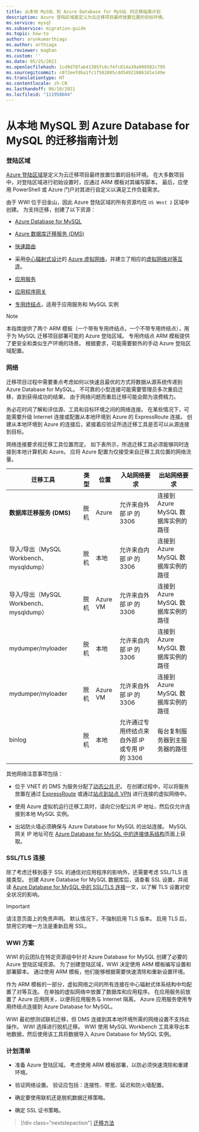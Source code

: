 ```yaml
---
title: 从本地 MySQL 到 Azure Database for MySQL 的迁移指南计划
description: Azure 登陆区域是定义为云迁移项目最终放置位置的目标环境。
ms.service: mysql
ms.subservice: migration-guide
ms.topic: how-to
author: arunkumarthiags
ms.author: arthiaga
ms.reviewer: maghan
ms.custom: ''
ms.date: 05/25/2021
ms.openlocfilehash: 1cd9d78fab41305fc6cf4fc814a39a999502c795
ms.sourcegitcommit: c072eefdba1fc1f582005cdd549218863d1e149e
ms.translationtype: HT
ms.contentlocale: zh-CN
ms.lasthandoff: 06/10/2021
ms.locfileid: "111958604"
---
```

# <a name="mysql-on-premises-to-azure-database-for-mysql-migration-guide-planning"></a>从本地 MySQL 到 Azure Database for MySQL 的迁移指南计划

### <a name="landing-zone"></a>登陆区域

[Azure 登陆区域](/azure/cloud-adoption-framework/ready/landing-zone/)是定义为云迁移项目最终放置位置的目标环境。 在大多数项目中，对登陆区域进行初始设置时，应通过 ARM 模板对其编写脚本。 最后，应使用 PowerShell 或 Azure 门户对其进行自定义以满足工作负载需求。

由于 WWI 位于旧金山，因此 Azure 登陆区域的所有资源均在 `US West 2` 区域中创建。 为支持迁移，创建了以下资源：

  - [Azure Database for MySQL](../quickstart-create-mysql-server-database-using-azure-portal.md)

  - [Azure 数据库迁移服务 (DMS)](../../dms/quickstart-create-data-migration-service-portal.md)

  - [快速路由](../../expressroute/expressroute-introduction.md)

  - 采用[中心辐射式设计](/azure/architecture/reference-architectures/hybrid-networking/hub-spoke)的 [Azure 虚拟网络](../../virtual-network/quick-create-portal.md)，并建立了相应的[虚拟网络对等互连](../../virtual-network/virtual-network-peering-overview.md)。

  - [应用服务](../../app-service/overview.md)

  - [应用程序网关](../../load-balancer/quickstart-load-balancer-standard-internal-portal.md?tabs=option-1-create-internal-load-balancer-standard)

  - [专用终结点](../../private-link/private-endpoint-overview.md)，适用于应用服务和 MySQL 实例

> [!NOTE]
> 本指南提供了两个 ARM 模板（一个带有专用终结点，一个不带专用终结点），用于为 MySQL 迁移项目部署可能的 Azure 登陆区域。 专用终结点 ARM 模板提供了更安全和类似生产环境的场景。 根据要求，可能需要额外的手动 Azure 登陆区域配置。

### <a name="networking"></a>网络

迁移项目过程中需要重点考虑如何以快速且最优的方式将数据从源系统传递到 Azure Database for MySQL。 不可靠的小型连接可能需要管理员多次重启迁移，直到获得成功的结果。 由于网络问题而重启迁移可能会颇为浪费精力。

务必花时间了解和评估源、工具和目标环境之间的网络连接。 在某些情况下，可能需要升级 Internet 连接或配置从本地环境到 Azure 的 ExpressRoute 连接。 创建从本地环境到 Azure 的连接后，紧接着应验证所选迁移工具是否可以从源连接到目标。

网络连接要求视迁移工具位置而定。 如下表所示，所选迁移工具必须能够同时连接到本地计算机和 Azure。 应将 Azure 配置为仅接受来自迁移工具位置的网络流量。

| 迁移工具                             | 类型              | 位置        | 入站网络要求                                    | 出站网络要求                          |
|--------------------------------------------|-------------------|-----------------|-----------------------------------------------------------------|--------------------------------------------------------|
| **数据库迁移服务 (DMS)**           | 脱机           | Azure           | 允许来自外部 IP 的 3306                                     | 连接到 Azure MySQL 数据库实例的路径 |
| 导入/导出（MySQL Workbench、mysqldump） | 脱机           | 本地     | 允许来自内部 IP 的 3306                                     | 连接到 Azure MySQL 数据库实例的路径 |
| 导入/导出（MySQL Workbench、mysqldump） | 脱机           | Azure VM        | 允许来自外部 IP 的 3306                                     | 连接到 Azure MySQL 数据库实例的路径 |
| mydumper/myloader                          | 脱机           | 本地     | 允许来自内部 IP 的 3306                                     | 连接到 Azure MySQL 数据库实例的路径 |
| mydumper/myloader                          | 脱机           | Azure VM        | 允许来自外部 IP 的 3306                                     | 连接到 Azure MySQL 数据库实例的路径 |
| binlog                                     | 脱机           | 本地     | 允许通过专用终结点来自外部 IP 或专用 IP 的 3306 | 每台复制服务器到主服务器的路径       |

其他网络注意事项包括：

  - 位于 VNET 的 DMS 为服务分配了[动态公共 IP](../../dms/faq.md#setup)。 在创建过程中，可以将服务放置在通过 [ExpressRoute](../../expressroute/expressroute-introduction.md) 或通过[站点到站点 VPN](../../vpn-gateway/tutorial-site-to-site-portal.md) 进行连接的虚拟网络中。

  - 使用 Azure 虚拟机运行迁移工具时，请向它分配公共 IP 地址，然后仅允许连接到本地 MySQL 实例。

  - 出站防火墙必须确保与 Azure Database for MySQL 的出站连接。 MySQL 网关 IP 地址可在 [Azure Database for MySQL 中的连接体系结构](../concepts-connectivity-architecture.md#azure-database-for-mysql-gateway-ip-addresses)页面上获取。

### <a name="ssltls-connectivity"></a>SSL/TLS 连接

除了考虑迁移到基于 SSL 的通信对应用程序的影响外，还需要考虑 SSL/TLS 连接类型。 创建 Azure Database for MySQL 数据库后，请查看 SSL 设置，并阅读 [Azure Database for MySQL 中的 SSL/TLS 连接](../concepts-ssl-connection-security.md)一文，以了解 TLS 设置对安全状况的影响。

> [!Important]
> 请注意页面上的免责声明。 默认情况下，不强制启用 TLS 版本。 启用 TLS 后，禁用它的唯一方法是重新启用 SSL。

### <a name="wwi-scenario"></a>WWI 方案

WWI 的云团队在特定资源组中针对 Azure Database for MySQL 创建了必要的 Azure 登陆区域资源。 为了创建登陆区域，WWI 决定使用 ARM 模板编写设置和部署脚本。 通过使用 ARM 模板，他们能够根据需要快速清除和重新设置环境。

作为 ARM 模板的一部分，虚拟网络之间的所有连接在中心辐射式体系结构中均配置了对等互连。 在单独的虚拟网络中放置了数据库和应用程序。 在应用服务前放置了 Azure 应用网关，以便将应用服务与 Internet 隔离。 Azure 应用服务使用专用终结点连接到 Azure Database for MySQL。

WWI 最初想测试联机迁移，但 DMS 连接到其本地环境所需的网络设置不支持此操作。 WWI 选择进行脱机迁移。 WWI 使用 MySQL Workbench 工具来导出本地数据，然后使用该工具将数据导入 Azure Database for MySQL 实例。

### <a name="planning-checklist"></a>计划清单

  - 准备 Azure 登陆区域。 考虑使用 ARM 模板部署，以防必须快速清除和重建环境。

  - 验证网络设置。 验证应包括：连接性、带宽、延迟和防火墙配置。

  - 确定要使用联机还是脱机数据迁移策略。

  - 确定 SSL 证书策略。  


> [!div class="nextstepaction"]
> [迁移方法](./migration-methods.md)